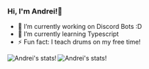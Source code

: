 ### Hi, I'm Andrei!👋

- 🔭 I’m currently working on Discord Bots :D
- 🌱 I’m currently learning Typescript
- ⚡ Fun fact: I teach drums on my free time!

<div>
  <img align="left" alt="Andrei's stats!" src="https://github-readme-stats.vercel.app/api?username=andreidimaano&show_icons=true&theme=solarized-light" />
  <img align="left" alt="Andrei's stats!" src="https://github-readme-stats.vercel.app/api/top-langs/?username=andreidimaano&layout=compact&theme=solarized-light" />
</div>
<!--
**andreidimaano/andreidimaano** is a ✨ _special_ ✨ repository because its `README.md` (this file) appears on your GitHub profile.

Here are some ideas to get you started:

- 🔭 I’m currently working on ...
- 🌱 I’m currently learning ...
- 👯 I’m looking to collaborate on ...
- 🤔 I’m looking for help with ...
- 💬 Ask me about ...
- 📫 How to reach me: ...
- 😄 Pronouns: ...
- ⚡ Fun fact: ...
-->
